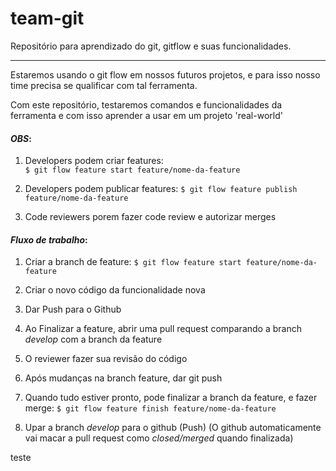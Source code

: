 # team-git

Repositório para aprendizado do git, gitflow e suas funcionalidades.

---

Estaremos usando o git flow em nossos futuros projetos, e para isso nosso time precisa se qualificar com tal ferramenta.

Com este repositório, testaremos comandos e funcionalidades da ferramenta e com isso aprender a usar em um projeto 'real-world'

#### _OBS_:

1. Developers podem criar features:  
   `$ git flow feature start feature/nome-da-feature`

2. Developers podem publicar features:
   `$ git flow feature publish feature/nome-da-feature`

3. Code reviewers porem fazer code review e autorizar merges

#### _Fluxo de trabalho_:

1. Criar a branch de feature:
   `$ git flow feature start feature/nome-da-feature`

2. Criar o novo código da funcionalidade nova

3. Dar Push para o Github

4. Ao Finalizar a feature, abrir uma pull request comparando a branch _develop_ com a branch da feature

5. O reviewer fazer sua revisão do código

6. Após mudanças na branch feature, dar git push

7. Quando tudo estiver pronto, pode finalizar a branch da feature, e fazer merge:
   `$ git flow feature finish feature/nome-da-feature`

8. Upar a branch _develop_ para o github (Push)
   (O github automaticamente vai macar a pull request como _closed/merged_ quando finalizada)

teste
